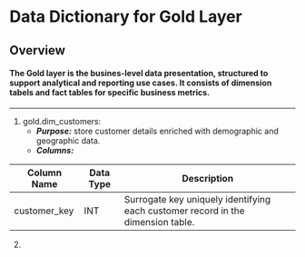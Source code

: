 # Data Dictionary for Gold Layer

## Overview 
#### The Gold layer is the busines-level data presentation, structured to support analytical and reporting use cases. It consists of dimension tabels and fact tables for specific business metrics. 
-------------------------------------

1. gold.dim_customers:
    - ***Purpose:*** store customer details enriched with demographic and geographic data.
    - ***Columns:***

| Column Name     | Data Type    | Description                                                                        |
| -----------     | ---------    | -----------------------------------------------------------------------------------| 
| customer_key    | INT          | Surrogate key uniquely identifying each customer record in the dimension table.    | 


2. 

